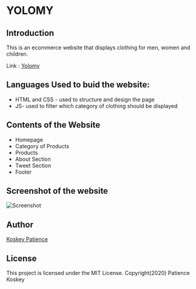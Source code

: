 # YOLOMY
## Introduction 
This is an ecommerce website that displays clothing for men, women and children.

Link : [Yolomy](https://p-koskey.github.io/yolomy/)

## Languages Used to buid the website:
- HTML and CSS - used to structure and design the page
- JS- used to filter which category of clothing should be displayed
## Contents of the Website
- Homepage
- Category of Products
- Products
- About Section
- Tweet Section
- Footer

## Screenshot of the website
![Screenshot](https://github.com/p-koskey/yolomy/blob/master/img/screenshot.png)

## Author
[Koskey Patience](https://github.com/p-koskey)

## License

This project is licensed under the MIT License.
Copyright(2020) Patience Koskey
